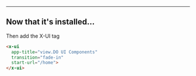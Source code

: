 
---

## Now that it's installed...
Then add the X-UI tag 

````html
<x-ui
  app-title="view.DO UI Components"
  transition="fade-in"
  start-url="/home">
</x-ui>
````